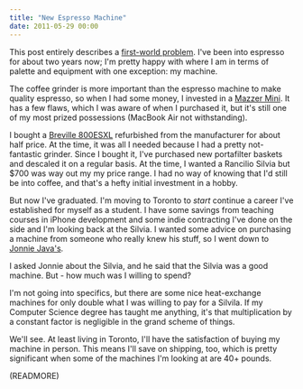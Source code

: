 ```yaml
---
title: "New Espresso Machine"
date: 2011-05-29 00:00
---
```


This post entirely describes a [first-world problem](http://twitter.com/#!/search?q=%23firstworldproblem). I've been into espresso for about two years now; I'm pretty happy with where I am in terms of palette and equipment with one exception: my machine.

The coffee grinder is more important than the espresso machine to make quality espresso, so when I had some money, I invested in a [Mazzer Mini](http://www.amazon.com/gp/product/B002U3DFNY/ref=as_li_ss_tl?ie=UTF8&tag=ashfur-20&linkCode=as2&camp=1789&creative=390957&creativeASIN=B002U3DFNY). It has a few flaws, which I was aware of when I purchased it, but it's still one of my most prized&nbsp;possessions (MacBook Air not withstanding).

I bought a [Breville 800ESXL](http://www.amazon.com/gp/product/B000MDHH0Q/ref=as_li_ss_tl?ie=UTF8&tag=ashfur-20&linkCode=as2&camp=1789&creative=390957&creativeASIN=B000MDHH0Q) refurbished from the manufacturer for about half price. At the time, it was all I needed because I had a pretty not-fantastic grinder. Since I bought it, I've purchased new portafilter baskets and descaled it on a regular basis. At the time, I wanted a Rancilio Silvia but $700 was way out my my price range. I had no way of knowing that I'd still be into coffee, and that's a hefty initial investment in a hobby.

But now I've graduated. I'm moving to Toronto to _start_ continue a career I've established for myself as a student. I have some savings from teaching courses in iPhone development and some indie contracting I've done on the side and I'm looking back at the Silvia. I wanted some advice on purchasing a machine from someone who really knew his stuff, so I went down to [Jonnie Java's](http://jonniejava.com/Paradise_Imports_%26_Jonnie_Java/Welcome_to_our_site.html).

I asked Jonnie about the Silvia, and he said that the Silvia was a good machine. But - how much was I willing to spend?

I'm not going into specifics, but there are some nice heat-exchange machines for only double what I was willing to pay for a Silvila. If my Computer Science degree has taught me anything, it's that multiplication by a constant factor is&nbsp;negligible&nbsp;in the grand scheme of things.

We'll see. At least living in Toronto, I'll have the satisfaction of buying my machine in person. This means I'll save on shipping, too, which is pretty significant when some of the machines I'm looking at are 40+ pounds.

(READMORE)
